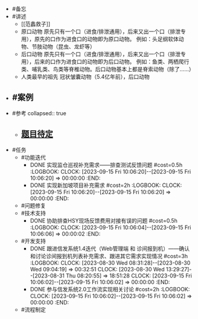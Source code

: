 - #备忘
- #讲述
	- [[范蠡救子]]
	- 原口动物
	  原先只有一个口（进食/排泄通用），后来又出一个口（排泄专用），原先的口作为进食口的动物即为原口动物。
	  例如：头足纲软体动物、节肢动物（昆虫、龙虾等）
	- 后口动物
	  原先只有一个口（进食/排泄通用），后来又出一个口（排泄专用），后来的口作为进食口的动物即为后口动物。
	  例如：鱼类、两栖爬行类、哺乳类、鸟类等脊椎动物。后口动物基本上都是脊索动物（除了……）
	- 人类最早的祖先
	  冠状皱囊动物（5.4亿年前），后口动物
- #案例
	-
- #参考
  collapsed:: true
	- [题目待定](https://www.zhihu.com/question/298688205/answer/2662645202)
		-
- #任务
	- #功能迭代
		- DONE 实现监仓巡视补充需求——排查测试反馈问题 #cost=0.5h
		  :LOGBOOK:
		  CLOCK: [2023-09-15 Fri 10:06:20]--[2023-09-15 Fri 10:06:20] =>  00:00:00
		  :END:
		- DONE 实现新加坡项目补充需求 #cost=2h
		  :LOGBOOK:
		  CLOCK: [2023-09-15 Fri 10:06:20]--[2023-09-15 Fri 10:06:20] =>  00:00:00
		  :END:
	- #问题修复
	- #技术支持
		- DONE 协助排查HSY现场反馈费用对接有误的问题 #cost=0.5h
		  :LOGBOOK:
		  CLOCK: [2023-09-15 Fri 10:06:04]--[2023-09-15 Fri 10:06:06] =>  00:00:02
		  :END:
	- #开发支持
		- DONE 跟进信发系统1.4迭代（Web管理端 和 诊间报到机）——确认和讨论诊间报到机列表补充需求、跟进其它需求实现情况 #cost=3h
		  :LOGBOOK:
		  CLOCK: [2023-08-30 Wed 08:31:28]--[2023-08-30 Wed 09:04:19] =>  00:32:51
		  CLOCK: [2023-08-30 Wed 13:29:27]--[2023-08-31 Thu 08:20:55] =>  18:51:28
		  CLOCK: [2023-09-15 Fri 10:06:02]--[2023-09-15 Fri 10:06:02] =>  00:00:00
		  :END:
		- DONE 参与信发系统2.0工作流实现相关讨论 #cost=2h
		  :LOGBOOK:
		  CLOCK: [2023-09-15 Fri 10:06:02]--[2023-09-15 Fri 10:06:02] =>  00:00:00
		  :END:
	- #流程制定